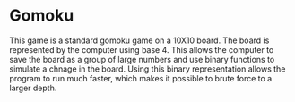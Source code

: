 # Gomoku
This game is a standard gomoku game on a 10X10 board.
The board is represented by the computer using base 4.
This allows the computer to save the board as a group of large numbers and use binary functions to simulate a chnage in the board.
Using this binary representation allows the program to run much faster, which makes it possible to brute force to a larger depth.
